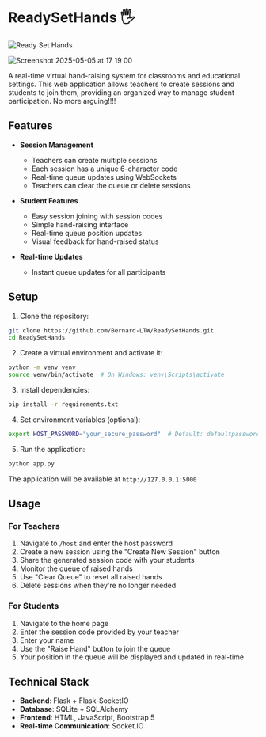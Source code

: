# ReadySetHands 🖐️
![Ready Set Hands](https://github.com/user-attachments/assets/87f9031d-14ba-4875-8d43-df74657766df)

![Screenshot 2025-05-05 at 17 19 00](https://github.com/user-attachments/assets/86d10007-9064-40c9-a205-5014bfb0ce19)

A real-time virtual hand-raising system for classrooms and educational settings. This web application allows teachers to create sessions and students to join them, providing an organized way to manage student participation. No more arguing!!!!

## Features

- **Session Management**
  - Teachers can create multiple sessions
  - Each session has a unique 6-character code
  - Real-time queue updates using WebSockets
  - Teachers can clear the queue or delete sessions

- **Student Features**
  - Easy session joining with session codes
  - Simple hand-raising interface
  - Real-time queue position updates
  - Visual feedback for hand-raised status

- **Real-time Updates**
  - Instant queue updates for all participants

## Setup

1. Clone the repository:
```bash
git clone https://github.com/Bernard-LTW/ReadySetHands.git
cd ReadySetHands
```

2. Create a virtual environment and activate it:
```bash
python -m venv venv
source venv/bin/activate  # On Windows: venv\Scripts\activate
```

3. Install dependencies:
```bash
pip install -r requirements.txt
```

4. Set environment variables (optional):
```bash
export HOST_PASSWORD="your_secure_password"  # Default: defaultpassword
```

5. Run the application:
```bash
python app.py
```

The application will be available at `http://127.0.0.1:5000`

## Usage

### For Teachers

1. Navigate to `/host` and enter the host password
2. Create a new session using the "Create New Session" button
3. Share the generated session code with your students
4. Monitor the queue of raised hands
5. Use "Clear Queue" to reset all raised hands
6. Delete sessions when they're no longer needed

### For Students

1. Navigate to the home page
2. Enter the session code provided by your teacher
3. Enter your name
4. Use the "Raise Hand" button to join the queue
5. Your position in the queue will be displayed and updated in real-time

## Technical Stack

- **Backend**: Flask + Flask-SocketIO
- **Database**: SQLite + SQLAlchemy
- **Frontend**: HTML, JavaScript, Bootstrap 5
- **Real-time Communication**: Socket.IO


